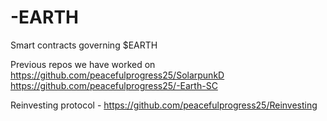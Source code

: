 # -EARTH
Smart contracts governing $EARTH 

Previous repos we have worked on 
https://github.com/peacefulprogress25/SolarpunkD
https://github.com/peacefulprogress25/-Earth-SC

Reinvesting protocol - https://github.com/peacefulprogress25/Reinvesting
